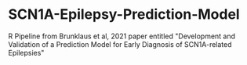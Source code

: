 # SCN1A-Epilepsy-Prediction-Model
R Pipeline from Brunklaus et al, 2021 paper entitled "Development and Validation of a Prediction Model for Early Diagnosis of SCN1A-related Epilepsies"
